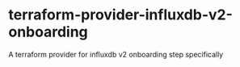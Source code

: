 # terraform-provider-influxdb-v2-onboarding
A terraform provider for influxdb v2 onboarding step specifically
